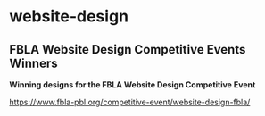 # website-design
## FBLA Website Design Competitive Events Winners

**Winning designs for the FBLA Website Design Competitive Event**

https://www.fbla-pbl.org/competitive-event/website-design-fbla/
